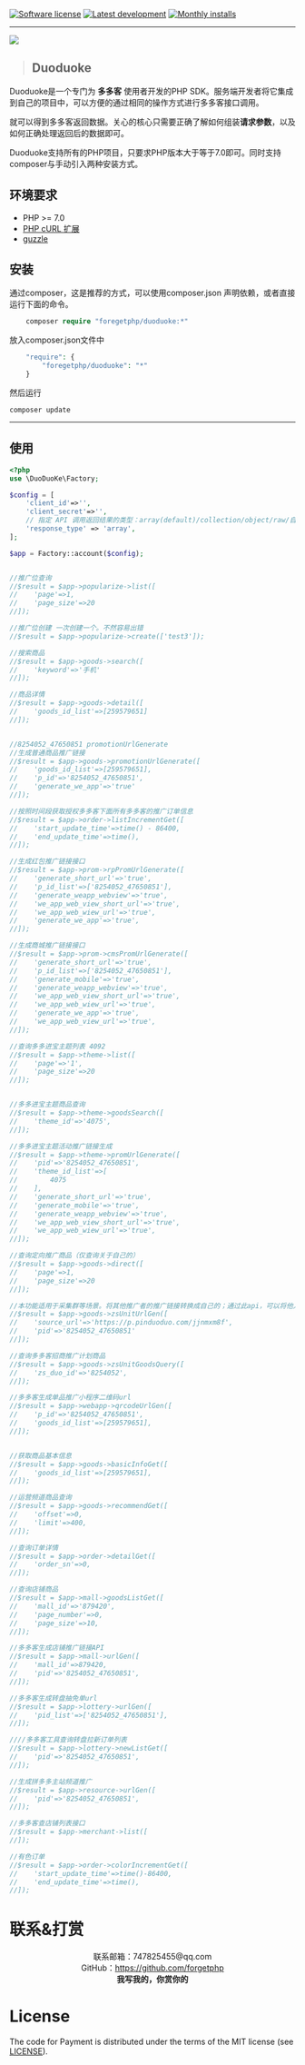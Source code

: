 [![Software license][ico-license]](LICENSE)
[![Latest development][ico-version-dev]][link-packagist]
[![Monthly installs][ico-downloads-monthly]][link-downloads]

----

<img style="display:block;margin:0 auto;" src='http://cdn.pinduoduo.com/assets/img/pdd_logo_v3.png'/>

> ## Duoduoke

Duoduoke是一个专门为 **多多客** 使用者开发的PHP SDK。服务端开发者将它集成到自己的项目中，可以方便的通过相同的操作方式进行多多客接口调用。

就可以得到多多客返回数据。关心的核心只需要正确了解如何组装**请求参数**，以及如何正确处理返回后的数据即可。

Duoduoke支持所有的PHP项目，只要求PHP版本大于等于7.0即可。同时支持composer与手动引入两种安装方式。

## 环境要求
- PHP >= 7.0
- [PHP cURL 扩展](http://php.net/manual/en/book.curl.php)
- [guzzle](https://github.com/guzzle/guzzle)

## 安装

通过composer，这是推荐的方式，可以使用composer.json 声明依赖，或者直接运行下面的命令。

```php
    composer require "foregetphp/duoduoke:*"
```

放入composer.json文件中

```php
    "require": {
        "foregetphp/duoduoke": "*"
    }
```

然后运行

```
composer update
```

-----

## 使用
```php
<?php
use \DuoDuoKe\Factory;

$config = [
    'client_id'=>'',
    'client_secret'=>'',
    // 指定 API 调用返回结果的类型：array(default)/collection/object/raw/自定义类名
    'response_type' => 'array',
];

$app = Factory::account($config);


//推广位查询
//$result = $app->popularize->list([
//    'page'=>1,
//    'page_size'=>20
//]);

//推广位创建 一次创建一个。不然容易出错
//$result = $app->popularize->create(['test3']);

//搜索商品
//$result = $app->goods->search([
//    'keyword'=>'手机'
//]);

//商品详情
//$result = $app->goods->detail([
//    'goods_id_list'=>[259579651]
//]);


//8254052_47650851 promotionUrlGenerate
//生成普通商品推广链接
//$result = $app->goods->promotionUrlGenerate([
//    'goods_id_list'=>[259579651],
//    'p_id'=>'8254052_47650851',
//    'generate_we_app'=>'true'
//]);

//按照时间段获取授权多多客下面所有多多客的推广订单信息
//$result = $app->order->listIncrementGet([
//    'start_update_time'=>time() - 86400,
//    'end_update_time'=>time(),
//]);

//生成红包推广链接接口
//$result = $app->prom->rpPromUrlGenerate([
//    'generate_short_url'=>'true',
//    'p_id_list'=>['8254052_47650851'],
//    'generate_weapp_webview'=>'true',
//    'we_app_web_view_short_url'=>'true',
//    'we_app_web_wiew_url'=>'true',
//    'generate_we_app'=>'true',
//]);

//生成商城推广链接接口
//$result = $app->prom->cmsPromUrlGenerate([
//    'generate_short_url'=>'true',
//    'p_id_list'=>['8254052_47650851'],
//    'generate_mobile'=>'true',
//    'generate_weapp_webview'=>'true',
//    'we_app_web_view_short_url'=>'true',
//    'we_app_web_wiew_url'=>'true',
//    'generate_we_app'=>'true',
//    'we_app_web_view_url'=>'true',
//]);

//查询多多进宝主题列表 4092
//$result = $app->theme->list([
//    'page'=>'1',
//    'page_size'=>20
//]);


//多多进宝主题商品查询
//$result = $app->theme->goodsSearch([
//    'theme_id'=>'4075',
//]);

//多多进宝主题活动推广链接生成
//$result = $app->theme->promUrlGenerate([
//    'pid'=>'8254052_47650851',
//    'theme_id_list'=>[
//        4075
//    ],
//    'generate_short_url'=>'true',
//    'generate_mobile'=>'true',
//    'generate_weapp_webview'=>'true',
//    'we_app_web_view_short_url'=>'true',
//    'we_app_web_wiew_url'=>'true',
//]);

//查询定向推广商品（仅查询关于自己的）
//$result = $app->goods->direct([
//    'page'=>1,
//    'page_size'=>20
//]);

//本功能适用于采集群等场景。将其他推广者的推广链接转换成自己的；通过此api，可以将他人的招商推广链接，转换成自己的招商推广链接。
//$result = $app->goods->zsUnitUrlGen([
//    'source_url'=>'https://p.pinduoduo.com/jjnmxm8f',
//    'pid'=>'8254052_47650851'
//]);

//查询多多客招商推广计划商品
//$result = $app->goods->zsUnitGoodsQuery([
//    'zs_duo_id'=>'8254052',
//]);

//多多客生成单品推广小程序二维码url
//$result = $app->webapp->qrcodeUrlGen([
//    'p_id'=>'8254052_47650851',
//    'goods_id_list'=>[259579651],
//]);


//获取商品基本信息
//$result = $app->goods->basicInfoGet([
//    'goods_id_list'=>[259579651],
//]);

//运营频道商品查询
//$result = $app->goods->recommendGet([
//    'offset'=>0,
//    'limit'=>400,
//]);

//查询订单详情
//$result = $app->order->detailGet([
//    'order_sn'=>0,
//]);

//查询店铺商品
//$result = $app->mall->goodsListGet([
//    'mall_id'=>'879420',
//    'page_number'=>0,
//    'page_size'=>10,
//]);

//多多客生成店铺推广链接API
//$result = $app->mall->urlGen([
//    'mall_id'=>879420,
//    'pid'=>'8254052_47650851',
//]);

//多多客生成转盘抽免单url
//$result = $app->lottery->urlGen([
//    'pid_list'=>['8254052_47650851'],
//]);

////多多客工具查询转盘拉新订单列表
//$result = $app->lottery->newListGet([
//    'pid'=>'8254052_47650851',
//]);

//生成拼多多主站频道推广
//$result = $app->resource->urlGen([
//    'pid'=>'8254052_47650851',
//]);

//多多客查店铺列表接口
//$result = $app->merchant->list([
//]);

//有色订单
//$result = $app->order->colorIncrementGet([
//    'start_update_time'=>time()-86400,
//    'end_update_time'=>time(),
//]);


```



# 联系&打赏 #

<div style="margin:0 auto;">
    <p align="center" style="margin:0px;">联系邮箱：747825455@qq.com</p>
    <p align="center" style="margin:0px;">GitHub：<a href="https://github.com/forgetphp">https://github.com/forgetphp</a></p>
    <p align="center" style="margin:0px;"><b>我写我的，你赏你的</b></p>
</div>


# License #

The code for Payment is distributed under the terms of the MIT license (see [LICENSE](LICENSE)).


[ico-license]: https://img.shields.io/github/license/helei112g/payment.svg
[ico-version-dev]: https://img.shields.io/packagist/vpre/riverslei/payment.svg
[ico-downloads-monthly]: https://img.shields.io/packagist/dm/riverslei/payment.svg?style=flat-square

[link-packagist]: https://packagist.org/packages/riverslei/payment
[link-downloads]: https://packagist.org/packages/riverslei/payment/stats